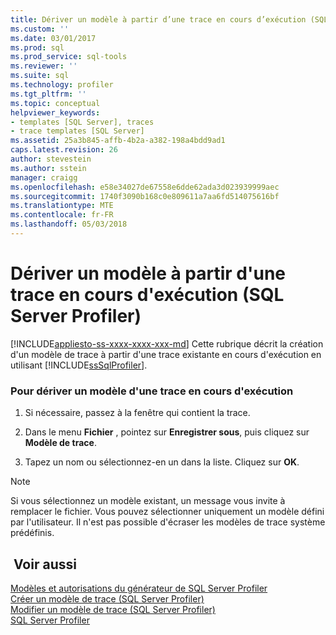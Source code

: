 ```yaml
---
title: Dériver un modèle à partir d’une trace en cours d’exécution (SQL Server Profiler) | Microsoft Docs
ms.custom: ''
ms.date: 03/01/2017
ms.prod: sql
ms.prod_service: sql-tools
ms.reviewer: ''
ms.suite: sql
ms.technology: profiler
ms.tgt_pltfrm: ''
ms.topic: conceptual
helpviewer_keywords:
- templates [SQL Server], traces
- trace templates [SQL Server]
ms.assetid: 25a3b845-affb-4b2a-a382-198a4bdd9ad1
caps.latest.revision: 26
author: stevestein
ms.author: sstein
manager: craigg
ms.openlocfilehash: e58e34027de67558e6dde62ada3d023939999aec
ms.sourcegitcommit: 1740f3090b168c0e809611a7aa6fd514075616bf
ms.translationtype: MTE
ms.contentlocale: fr-FR
ms.lasthandoff: 05/03/2018
---
```

# <a name="derive-a-template-from-a-running-trace-sql-server-profiler"></a>Dériver un modèle à partir d'une trace en cours d'exécution (SQL Server Profiler)
[!INCLUDE[appliesto-ss-xxxx-xxxx-xxx-md](../../includes/appliesto-ss-xxxx-xxxx-xxx-md.md)]
  Cette rubrique décrit la création d'un modèle de trace à partir d'une trace existante en cours d'exécution en utilisant [!INCLUDE[ssSqlProfiler](../../includes/sssqlprofiler-md.md)].  
  
### <a name="to-derive-a-template-from-a-running-trace"></a>Pour dériver un modèle d'une trace en cours d'exécution  
  
1.  Si nécessaire, passez à la fenêtre qui contient la trace.  
  
2.  Dans le menu **Fichier** , pointez sur **Enregistrer sous**, puis cliquez sur **Modèle de trace**.  
  
3.  Tapez un nom ou sélectionnez-en un dans la liste. Cliquez sur **OK**.  
  
> [!NOTE]  
>  Si vous sélectionnez un modèle existant, un message vous invite à remplacer le fichier. Vous pouvez sélectionner uniquement un modèle défini par l'utilisateur. Il n'est pas possible d'écraser les modèles de trace système prédéfinis.  
  
## <a name="see-also"></a> Voir aussi  
 [Modèles et autorisations du générateur de SQL Server Profiler](../../tools/sql-server-profiler/sql-server-profiler-templates-and-permissions.md)   
 [Créer un modèle de trace &#40;SQL Server Profiler&#41;](../../tools/sql-server-profiler/create-a-trace-template-sql-server-profiler.md)   
 [Modifier un modèle de trace &#40;SQL Server Profiler&#41;](../../tools/sql-server-profiler/modify-a-trace-template-sql-server-profiler.md)   
 [SQL Server Profiler](../../tools/sql-server-profiler/sql-server-profiler.md)  
  
  
